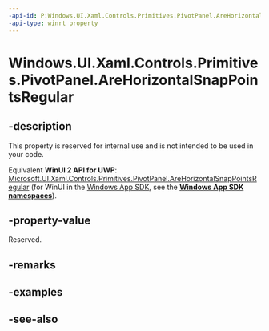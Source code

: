 ```yaml
---
-api-id: P:Windows.UI.Xaml.Controls.Primitives.PivotPanel.AreHorizontalSnapPointsRegular
-api-type: winrt property
---
```


<!-- Property syntax
public bool AreHorizontalSnapPointsRegular { get; }
-->

# Windows.UI.Xaml.Controls.Primitives.PivotPanel.AreHorizontalSnapPointsRegular

## -description
This property is reserved for internal use and is not intended to be used in your code.

Equivalent **WinUI 2 API for UWP**: [Microsoft.UI.Xaml.Controls.Primitives.PivotPanel.AreHorizontalSnapPointsRegular](/windows/winui/api/microsoft.ui.xaml.controls.primitives.pivotpanel.arehorizontalsnappointsregular) (for WinUI in the [Windows App SDK](/windows/apps/windows-app-sdk/), see the **[Windows App SDK namespaces](/windows/windows-app-sdk/api/winrt/)**).

## -property-value
Reserved.

## -remarks

## -examples

## -see-also
